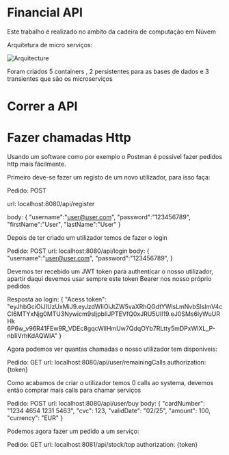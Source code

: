 # Financial API

Este trabalho é realizado no ambito da cadeira de computação em Núvem

Arquitetura de micro serviços:

![Arquitecture](https://user-images.githubusercontent.com/36867483/111453481-87f06200-870b-11eb-924d-295b8fc510cf.png)

Foram criados 5 containers , 2 persistentes para as bases de dados e 3 transientes que são os microserviços

# Correr a API




# Fazer chamadas Http

Usando um software como por exemplo o Postman é possivel fazer pedidos http mais fácilmente.

Primeiro deve-se fazer um registo de um novo utilizador, para isso faça:

Pedido: POST

url: localhost:8080/api/register

body:
{
    "username":"user@user.com",
    "password":"123456789",
    "firstName":"User",
    "lastName":"User"
}

Depois de ter criado um utilizador temos de fazer o login

Pedido: POST
url: localhost:8080/api/login
body:
{
    "username":"user@user.com",
    "password":"123456789",
}

Devemos ter recebido um JWT token para authenticar o nosso utilizador,
apartir daqui devemos usar sempre este token Bearer nos nosso próprio pedidos

Resposta ao login:
{
    "Acess token": "eyJhbGciOiJIUzUxMiJ9.eyJzdWIiOiJtZW5vaXRhQGdtYWlsLmNvbSIsImV4cCI6MTYxNjg0MTU3Nywicm9sIjpbIlJPTEVfQ0xJRU5UIl19.eJ0SMs6lyWuURHk
    6P6w_v96R41FEw9R_VDEc8gqcWllHmUw7QdqOYb7RLtty5mDPxWIXL_P-nbIiVrhKdAQWIA"
}

Agora podemos ver quantas chamadas o nosso utilizador tem disponiveis:

Pedido: GET
url: localhost:8080/api/user/remainingCalls
authorization: {token}

Como acabamos de criar o utilizador temos 0 calls ao systema, devemos então comprar mais calls para chamar serviços

Pedido: POST
url: localhost:8080/api/user/buy
body:
{
  "cardNumber": "1234 4654 1231 5463",
  "cvc": 123,
  "validDate": "02/25",
  "amount": 100,
  "currency": "EUR"
}

Podemos agora fazer um pedido a um serviço:

Pedido: GET
url: localhost:8081/api/stock/top
authorization: {token}


